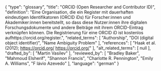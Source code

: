{
    "type": "glossary",
    "title": "ORCID (Open Researcher and Contributor ID)",
    "definition": "Eine Organisation, die ein Register mit dauerhaften eindeutigen Identifikatoren (ORCID iDs) für Forscher:innen und Akademiker:innen bereitstellt, so dass diese Nutzer:innen ihre digitalen Forschungsdokumente und andere Beiträge mit ihrem ORCID-Eintrag verknüpfen können. Die Registrierung für eine ORCID iD ist kostenlos aufhttps://orcid.org/register.",
    "related_terms": [
        "Authorship",
        "DOI (digital object identifier)",
        "Name Ambiguity Problem"
    ],
    "references": [
        "Haak et al. (2012); https://orcid.org/ https://orcid.org/"
    ],
    "alt_related_terms": [
        null
    ],
    "drafted_by": [
        "Martin Vasilev"
    ],
    "reviewed_by": [
        "Bradley Baker",
        "Mahmoud Elsherif",
        "Shannon Francis",
        "Charlotte R. Pennington",
        "Emily A. Williams",
        "F lávio Azevedo"
    ],
    "language": "german"
}
